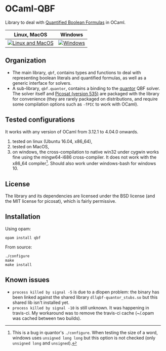 # OCaml-QBF

Library to deal with [Quantified Boolean Formulas](https://en.wikipedia.org/wiki/True_quantified_Boolean_formula)
in OCaml.


|        Linux, MacOS        |      Windows       |
| :------------------------: | :----------------: |
| [![Linux and MacOS][1]][2] | [![Windows][3]][4] |

[1]: https://travis-ci.org/c-cube/ocaml-qbf.svg?branch=master
[2]: https://travis-ci.org/c-cube/ocaml-qbf
[3]: https://ci.appveyor.com/api/projects/status/github/c-cube/ocaml-qbf?svg=true
[4]: https://ci.appveyor.com/project/c-cube/ocaml-qbf


## Organization

- The main library, `qbf`, contains types and functions to deal with
  representing boolean literals and quantified formulas, as well as
  a generic interface for solvers.
- A sub-library, `qbf.quantor`, contains a
  binding to the [quantor](http://fmv.jku.at/quantor/) QBF solver. The solver
  itself and [Picosat (version 535)](http://fmv.jku.at/picosat/) are packaged with
  the library for convenience (they are rarely packaged on distributions, and
  require some compilation options such as `-fPIC` to work with OCaml).

## Tested configurations

It works with any version of OCaml from 3.12.1 to 4.04.0 onwards.

1. tested on linux (Ubuntu 16.04, x86_64),
2. tested on MacOS,
3. on windows, the cross-compilation to native win32 under cygwin works fine
   using the mingw64-i686 cross-compiler. It does not work with the x86_64
   compiler[^1]. Should also work under windows-bash for windows 10.

[^1]: This is a bug in quantor's `./configure`. When testing the size of a
      word, windows uses `unsigned long long` but this option is not
      checked (only `unsigned long` and `unsigned`).

## License

The library and its dependencies are licensed under the BSD license
(and the MIT license for picosat), which is fairly permissive.

## Installation

Using opam:

    opam install qbf

From source:

    ./configure
    make
    make install

## Known issues

* `process killed by signal -5` is due to a dlopen problem: the binary has been
  linked against the shared library `dllqbf-quantor_stubs.so` but this shared
  lib isn't installed yet.
* `process killed by signal -10` is still unknown. It was happening in
  travis-ci. My workaround was to remove the travis-ci cache (~/.opam was
  cached between two builds).